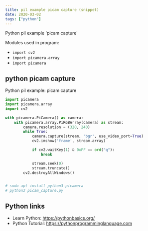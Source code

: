 ```yaml
---
title: pil example picam capture (snippet)
date: 2020-03-02
tags: ["python"]
---
```

Python pil example 'picam capture'


Modules used in program: 
* `import cv2`
* `import picamera.array`
* `import picamera`

## python picam capture

Python pil example: picam capture

```python
import picamera
import picamera.array
import cv2

with picamera.PiCamera() as camera:
	with picamera.array.PiRGBArray(camera) as stream:
		camera.resolution = (320, 240)
		while True:
			camera.capture(stream, 'bgr', use_video_port=True)
			cv2.imshow('frame', stream.array)

			if cv2.waitKey(1) & 0xFF == ord("q"):
				break

			stream.seek(0)
			stream.truncate()
		cv2.destroyAllWindows()


# sudo apt install python3-picamera
# python3 picam_capture.py 

```

## Python links

- Learn Python: https://pythonbasics.org/
- Python Tutorial: https://pythonprogramminglanguage.com
